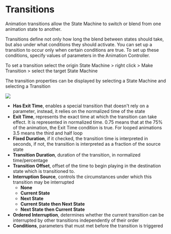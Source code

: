 # Transitions

Animation transitions allow the State Machine to switch or blend from one animation state to another.

Transitions define not only how long the blend between states should take, but also under what conditions they should activate. You can set up a transition to occur only when certain conditions are true. To set up these conditions, specify values of parameters in the Animation Controller.

To set a transition select the origin State Machine > right click > Make Transition > select the target State Machine

The transition properties can be displayed by selecting a State Machine and selecting a Transition

![](image37.png)

* **Has Exit Time**, enables a special transition that doesn't rely on a parameter, instead, it relies on the normalized time of the state
* **Exit Time**, represents the exact time at which the transition can take effect. It is represented in normalized time. 0.75 means that at the 75% of the animation, the Exit Time condition is true. For looped animations 3.5 means the third and half loop
* **Fixed Duration**, if it checked, the transition time is interpreted in seconds, if not, the transition is interpreted as a fraction of the source state
* **Transition Duration**, duration of the transition, in normalized time/percentage
* **Transition Offset**, offset of the time to begin playing in the destination state which is transitioned to.
* **Interruption Source**, controls the circumstances under which this transition may be interrupted
    * **None**
    * **Current State**
    * **Next State**
    * **Current State then Next State**
    * **Next State then Current State**
* **Ordered Interruption**, determines whether the current transition can be interrupted by other transitions independently of their order
* **Conditions**, parameters that must met before the transition is triggered